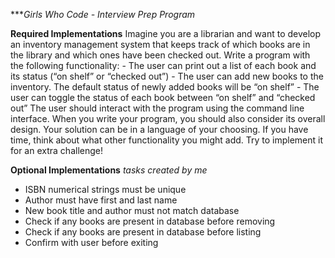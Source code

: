 ****Girls Who Code - Interview Prep Program*

**Required Implementations**
    Imagine you are a librarian and want to develop an inventory management system that keeps track of which
    books are in the library and which ones have been checked out. Write a program  with the following functionality:
    - The user can print out a list of each book and its status (“on shelf” or “checked out”) 
    - The user can add new books to the inventory. The default status of newly added books will be “on shelf”
    - The user can toggle the status of each book between “on shelf” and “checked out”
    The user should interact with the program using the command line interface. When you write your program,
    you should also consider its overall design. Your solution can be in a language of your choosing. If you
    have time, think about what other functionality you might add. Try to implement it for an extra challenge!

**Optional Implementations**
*tasks created by me*
- ISBN numerical strings must be unique
- Author must have first and last name
- New book title and author must not match database
- Check if any books are present in database before removing
- Check if any books are present in database before listing
- Confirm with user before exiting
